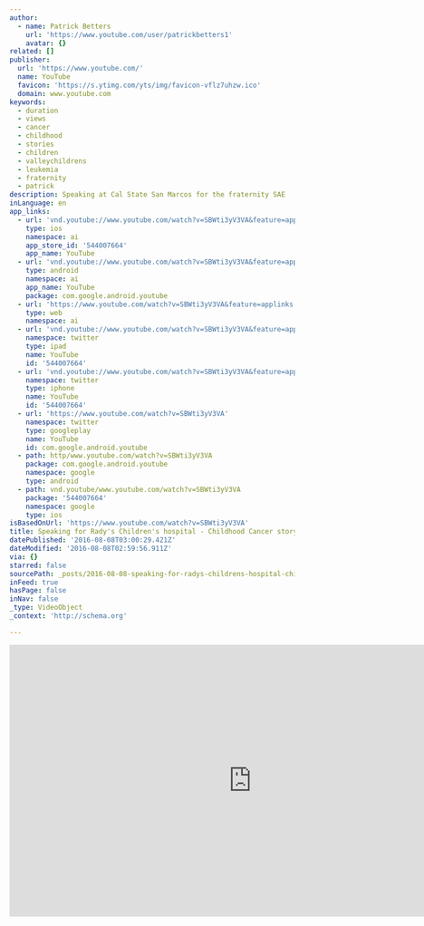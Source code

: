 ```yaml
---
author:
  - name: Patrick Betters
    url: 'https://www.youtube.com/user/patrickbetters1'
    avatar: {}
related: []
publisher:
  url: 'https://www.youtube.com/'
  name: YouTube
  favicon: 'https://s.ytimg.com/yts/img/favicon-vflz7uhzw.ico'
  domain: www.youtube.com
keywords:
  - duration
  - views
  - cancer
  - childhood
  - stories
  - children
  - valleychildrens
  - leukemia
  - fraternity
  - patrick
description: Speaking at Cal State San Marcos for the fraternity SAE
inLanguage: en
app_links:
  - url: 'vnd.youtube://www.youtube.com/watch?v=SBWti3yV3VA&feature=applinks'
    type: ios
    namespace: ai
    app_store_id: '544007664'
    app_name: YouTube
  - url: 'vnd.youtube://www.youtube.com/watch?v=SBWti3yV3VA&feature=applinks'
    type: android
    namespace: ai
    app_name: YouTube
    package: com.google.android.youtube
  - url: 'https://www.youtube.com/watch?v=SBWti3yV3VA&feature=applinks'
    type: web
    namespace: ai
  - url: 'vnd.youtube://www.youtube.com/watch?v=SBWti3yV3VA&feature=applinks'
    namespace: twitter
    type: ipad
    name: YouTube
    id: '544007664'
  - url: 'vnd.youtube://www.youtube.com/watch?v=SBWti3yV3VA&feature=applinks'
    namespace: twitter
    type: iphone
    name: YouTube
    id: '544007664'
  - url: 'https://www.youtube.com/watch?v=SBWti3yV3VA'
    namespace: twitter
    type: googleplay
    name: YouTube
    id: com.google.android.youtube
  - path: http/www.youtube.com/watch?v=SBWti3yV3VA
    package: com.google.android.youtube
    namespace: google
    type: android
  - path: vnd.youtube/www.youtube.com/watch?v=SBWti3yV3VA
    package: '544007664'
    namespace: google
    type: ios
isBasedOnUrl: 'https://www.youtube.com/watch?v=SBWti3yV3VA'
title: Speaking for Rady's Children's hospital - Childhood Cancer story
datePublished: '2016-08-08T03:00:29.421Z'
dateModified: '2016-08-08T02:59:56.911Z'
via: {}
starred: false
sourcePath: _posts/2016-08-08-speaking-for-radys-childrens-hospital-childhood-cancer-s.md
inFeed: true
hasPage: false
inNav: false
_type: VideoObject
_context: 'http://schema.org'

---
```

<iframe src="https://cdn.embedly.com/widgets/media.html?src=https%3A%2F%2Fwww.youtube.com%2Fembed%2FSBWti3yV3VA%3Ffeature%3Doembed&amp;url=http%3A%2F%2Fwww.youtube.com%2Fwatch%3Fv%3DSBWti3yV3VA&amp;image=https%3A%2F%2Fi.ytimg.com%2Fvi%2FSBWti3yV3VA%2Fhqdefault.jpg&amp;key=b7d04c9b404c499eba89ee7072e1c4f7&amp;type=text%2Fhtml&amp;schema=youtube" width="854" height="480" scrolling="no" frameborder="0" allowfullscreen="" style=""></iframe>